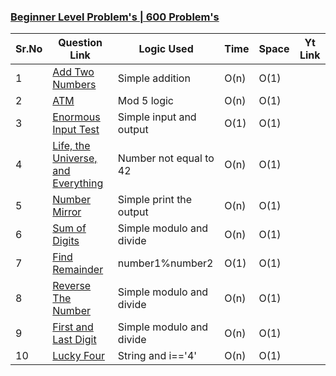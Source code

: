 ### [Beginner Level Problem's |  600 Problem's](https://www.codechef.com/problems/beginner?page=0&limit=20&sort_by=successful_submissions&sort_order=desc&search=&start_rating=-1&end_rating=10000&topic=&tags=&group=all)

|  Sr.No  | Question Link  | Logic Used                                                                         | Time | Space | Yt Link |
| -- | ---------------------|------------------------------------------------------------------- | -----| ------| --------|
| 1  | [Add Two Numbers](https://github.com/ajay-nikumbh/cODE_cHEF/tree/main/01-Beginner/01.%20Add%20Two%20Numbers) | Simple addition       | O(n) | O(1)|
| 2  | [ATM](https://github.com/ajay-nikumbh/cODE_cHEF/tree/main/01-Beginner/02.%20ATM) | Mod 5 logic| O(n) | O(1) |
| 3  | [Enormous Input Test](https://github.com/ajay-nikumbh/cODE_cHEF/tree/main/01-Beginner/03.%20Enormous%20Input%20Test) | Simple input and output | O(1) | O(1) |
| 4  | [Life, the Universe, and Everything](https://github.com/ajay-nikumbh/cODE_cHEF/tree/main/01-Beginner/04.%20Life%2C%20the%20Universe%2C%20and%20Everything) | Number not equal to 42  | O(n) | O(1) |
| 5  | [Number Mirror](https://github.com/ajay-nikumbh/cODE_cHEF/tree/main/01-Beginner/05.%20Number%20Mirror) | Simple print the output | O(n) | O(1) | 
| 6  | [Sum of Digits](https://github.com/ajay-nikumbh/cODE_cHEF/tree/main/01-Beginner/06.%20Sum%20of%20Digits) |  Simple modulo and divide | O(n) | O(1)
| 7  | [Find Remainder](https://github.com/ajay-nikumbh/cODE_cHEF/tree/main/01-Beginner/07.%20Find%20Remainder) | number1%number2 | O(1) | O(1) |
| 8  | [Reverse The Number](https://github.com/ajay-nikumbh/cODE_cHEF/tree/main/01-Beginner/08.%20Reverse%20The%20Number) | Simple modulo and divide | O(n) | O(1)
| 9  | [First and Last Digit](https://github.com/ajay-nikumbh/cODE_cHEF/tree/main/01-Beginner/09.%20First%20and%20Last%20Digit) | Simple modulo and divide | O(n) | O(1)
| 10 | [Lucky Four](https://github.com/ajay-nikumbh/cODE_cHEF/tree/main/01-Beginner/10.%20Lucky%20Four) | String and  i=='4' | O(n) | O(1) 
